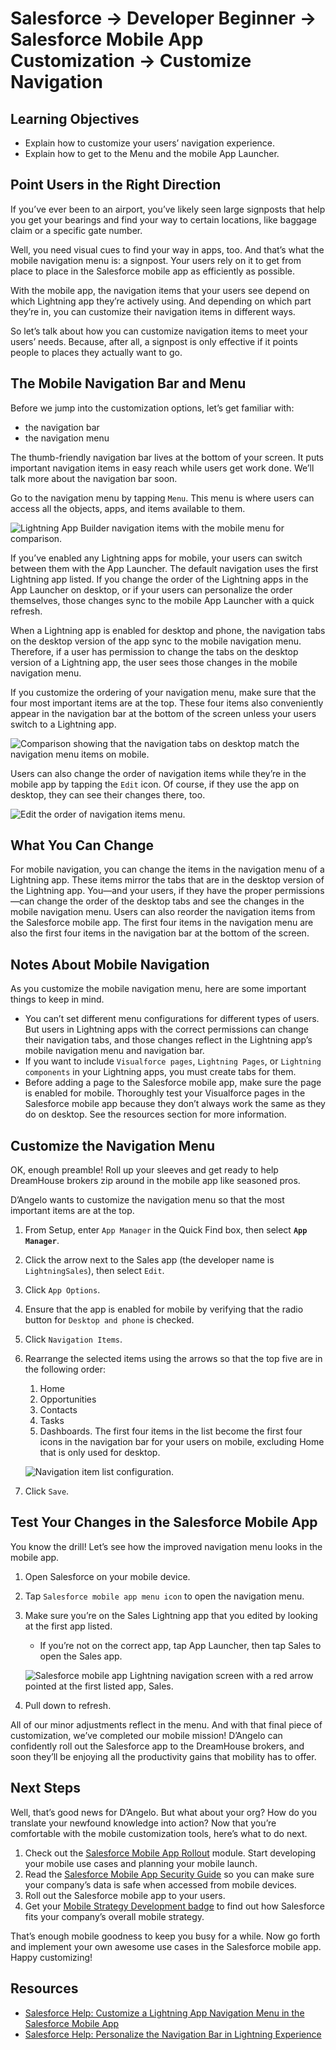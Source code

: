 # Salesforce -> Developer Beginner -> Salesforce Mobile App Customization -> Customize Navigation

## Learning Objectives

- Explain how to customize your users’ navigation experience.
- Explain how to get to the Menu and the mobile App Launcher.

## Point Users in the Right Direction

If you’ve ever been to an airport, you’ve likely seen large signposts that help you get your bearings and find your way to certain locations, like baggage claim or a specific gate number.

Well, you need visual cues to find your way in apps, too. And that’s what the mobile navigation menu is: a signpost. Your users rely on it to get from place to place in the Salesforce mobile app as efficiently as possible.

With the mobile app, the navigation items that your users see depend on which Lightning app they’re actively using. And depending on which part they’re in, you can customize their navigation items in different ways.

So let’s talk about how you can customize navigation items to meet your users’ needs. Because, after all, a signpost is only effective if it points people to places they actually want to go.

## The Mobile Navigation Bar and Menu

Before we jump into the customization options, let’s get familiar with:

- the navigation bar
- the navigation menu

The thumb-friendly navigation bar lives at the bottom of your screen. It puts important navigation items in easy reach while users get work done. We’ll talk more about the navigation bar soon.

Go to the navigation menu by tapping `Menu`. This menu is where users can access all the objects, apps, and items available to them.

![Lightning App Builder navigation items with the mobile menu for comparison.](/assets/mobile-app-menu-comparison.png)

If you’ve enabled any Lightning apps for mobile, your users can switch between them with the App Launcher. The default navigation uses the first Lightning app listed. If you change the order of the Lightning apps in the App Launcher on desktop, or if your users can personalize the order themselves, those changes sync to the mobile App Launcher with a quick refresh.

When a Lightning app is enabled for desktop and phone, the navigation tabs on the desktop version of the app sync to the mobile navigation menu. Therefore, if a user has permission to change the tabs on the desktop version of a Lightning app, the user sees those changes in the mobile navigation menu.

If you customize the ordering of your navigation menu, make sure that the four most important items are at the top. These four items also conveniently appear in the navigation bar at the bottom of the screen unless your users switch to a Lightning app.

![Comparison showing that the navigation tabs on desktop match the navigation menu items on mobile.](/assets/mobile-app-navigation-example.png)

Users can also change the order of navigation items while they’re in the mobile app by tapping the `Edit` icon. Of course, if they use the app on desktop, they can see their changes there, too.

![Edit the order of navigation items menu.](/assets/navigation-items-order-menu.png)

## What You Can Change

For mobile navigation, you can change the items in the navigation menu of a Lightning app. These items mirror the tabs that are in the desktop version of the Lightning app. You—and your users, if they have the proper permissions—can change the order of the desktop tabs and see the changes in the mobile navigation menu. Users can also reorder the navigation items from the Salesforce mobile app. The first four items in the navigation menu are also the first four items in the navigation bar at the bottom of the screen.

## Notes About Mobile Navigation

As you customize the mobile navigation menu, here are some important things to keep in mind.

- You can’t set different menu configurations for different types of users. But users in Lightning apps with the correct permissions can change their navigation tabs, and those changes reflect in the Lightning app’s mobile navigation menu and navigation bar.
- If you want to include `Visualforce pages`, `Lightning Pages`, or `Lightning components` in your Lightning apps, you must create tabs for them.
- Before adding a page to the Salesforce mobile app, make sure the page is enabled for mobile. Thoroughly test your Visualforce pages in the Salesforce mobile app because they don’t always work the same as they do on desktop. See the resources section for more information.

## Customize the Navigation Menu

OK, enough preamble! Roll up your sleeves and get ready to help DreamHouse brokers zip around in the mobile app like seasoned pros.

D’Angelo wants to customize the navigation menu so that the most important items are at the top.

1. From Setup, enter `App Manager` in the Quick Find box, then select **`App Manager`**.
2. Click the arrow next to the Sales app (the developer name is `LightningSales`), then select `Edit`.
3. Click `App Options`.
4. Ensure that the app is enabled for mobile by verifying that the radio button for `Desktop and phone` is checked.
5. Click `Navigation Items`.
6. Rearrange the selected items using the arrows so that the top five are in the following order:
    1. Home
    2. Opportunities
    3. Contacts
    4. Tasks
    5. Dashboards. The first four items in the list become the first four icons in the navigation bar for your users on mobile, excluding Home that is only used for desktop.

    ![Navigation item list configuration.](/assets/navigation-item-list.png)

7. Click `Save`.

## Test Your Changes in the Salesforce Mobile App

You know the drill! Let’s see how the improved navigation menu looks in the mobile app.

1. Open Salesforce on your mobile device.
2. Tap `Salesforce mobile app menu icon` to open the navigation menu.
3. Make sure you’re on the Sales Lightning app that you edited by looking at the first app listed.
    - If you’re not on the correct app, tap App Launcher, then tap Sales to open the Sales app.

    ![Salesforce mobile app Lightning navigation screen with a red arrow pointed at the first listed app, Sales.]()

4. Pull down to refresh.

All of our minor adjustments reflect in the menu. And with that final piece of customization, we’ve completed our mobile mission! D’Angelo can confidently roll out the Salesforce app to the DreamHouse brokers, and soon they’ll be enjoying all the productivity gains that mobility has to offer.

## Next Steps

Well, that’s good news for D’Angelo. But what about your org? How do you translate your newfound knowledge into action? Now that you’re comfortable with the mobile customization tools, here’s what to do next.

1. Check out the [Salesforce Mobile App Rollout](https://trailhead.salesforce.com/trails/salesforce1_mgmt/modules/salesforce1_rollout) module. Start developing your mobile use cases and planning your mobile launch.
2. Read the [Salesforce Mobile App Security Guide](https://resources.docs.salesforce.com/sfdc/pdf/salesforce1_mobile_security.pdf) so you can make sure your company’s data is safe when accessed from mobile devices.
3. Roll out the Salesforce mobile app to your users.
4. Get your [Mobile Strategy Development badge](https://trailhead.salesforce.com/trails/salesforce1_mgmt/modules/mobile_strategy) to find out how Salesforce fits your company’s overall mobile strategy.

That’s enough mobile goodness to keep you busy for a while. Now go forth and implement your own awesome use cases in the Salesforce mobile app. Happy customizing!

## Resources

- [Salesforce Help: Customize a Lightning App Navigation Menu in the Salesforce Mobile App](https://help.salesforce.com/s/articleView?id=sf.salesforce_app_customize_lex_app.htm&type=5)
- [Salesforce Help: Personalize the Navigation Bar in Lightning Experience](https://help.salesforce.com/articleView?id=user_userdisplay_tabs_lex.htm&language=en_US)

